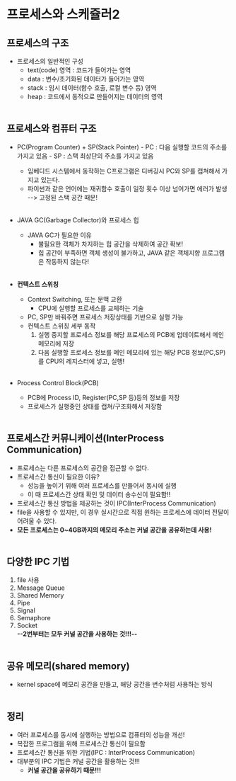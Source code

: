 # 프로세스와 스케쥴러2
## 프로세스의 구조
- 프로세스의 일반적인 구성
    - text(code) 영역 : 코드가 들어가는 영역
    - data : 변수/초기화된 데이터가 들어가는 영역
    - stack : 임시 데이터(함수 호출, 로컬 변수 등) 영역
    - heap : 코드에서 동적으로 만들어지는 데이터의 영역<br><br>
    
## 프로세스와 컴퓨터 구조
- PC(Program Counter) + SP(Stack Pointer)
        - PC : 다음 실행할 코드의 주소를 가지고 있음
        - SP : 스택 최상단의 주소를 가지고 있음
    - 임베디드 시스템에서 동작하는 C프로그램은 디버깅시 PC와 SP를 캡쳐해서 가지고 있는다.
    - 파이썬과 같은 언어에는 재귀함수 호출이 일정 횟수 이상 넘어가면 에러가 발생 --> 고정된 스택 공간 때문!<br><br>
    
- JAVA GC(Garbage Collector)와 프로세스 힙
    - JAVA GC가 필요한 이유
        - 불필요한 객체가 차지하는 힙 공간을 삭제하여 공간 확보!
        - 힙 공간이 부족하면 객체 생성이 불가하고, JAVA 같은 객체지향 프로그램은 작동하지 않는다!<br><br>
- **컨텍스트 스위칭**
    - Context Switching, 또는 문맥 교환
        - CPU에 실행할 프로세스를 교체하는 기술
    - PC, SP만 바꿔주면 프로세스 저장상태를 기반으로 실행 가능
    - 컨텍스트 스위칭 세부 동작
        1. 실행 중지할 프로세스 정보를 해당 프로세스의 PCB에 업데이트해서 메인 메모리에 저장
        2. 다음 실행할 프로세스 정보를 메인 메모리에 있는 해당 PCB 정보(PC,SP)를 CPU의 레지스터에 넣고, 실행!<br><br>
- Process Control Block(PCB)
    - PCB에 Process ID, Register(PC,SP 등)등의 정보를 저장
    - 프로세스가 실행중인 상태를 캡쳐/구조화해서 저장함<br><br>

## 프로세스간 커뮤니케이션(InterProcess Communication)
- 프로세스는 다른 프로세스의 공간을 접근할 수 없다.
- 프로세스간 통신이 필요한 이유?
    - 성능을 높이기 위해 여러 프로세스를 만들어서 동시에 실행
    - 이 때 프로세스간 상태 확인 및 데이터 송수신이 필요함!!
- 프로세스간 통신 방법을 제공하는 것이 IPC(InterProcess Communication)
- file을 사용할 수 있지만, 이 경우 실시간으로 직접 원하는 프로세스에 데이터 전달이 어려울 수 있다.
- **모든 프로세스는 0~4GB까지의 메모리 주소는 커널 공간을 공유하는데 사용!**<br><br>

## 다양한 IPC 기법
1. file 사용
2. Message Queue
3. Shared Memory
4. Pipe
5. Signal
6. Semaphore
7. Socket<br>
**--2번부터는 모두 커널 공간을 사용하는 것!!!--**<br><br>

## 공유 메모리(shared memory)
- kernel space에 메모리 공간을 만들고, 해당 공간을 변수처럼 사용하는 방식<br><br>

## 정리
- 여러 프로세스를 동시에 실행하는 방법으로 컴퓨터의 성능을 개선!
- 복잡한 프로그램을 위해 프로세스간 통신이 필요함
- 프로세스간 통신을 위한 기법(IPC : InterProcess Communication)
- 대부분의 IPC 기법은 커널 공간을 활용하는 것!!!
    - **커널 공간을 공유하기 때문!!!**